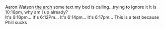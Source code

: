 Aaron Watson
[the arch](https://i.imgur.com/L6zl0.jpg)
some text 
my bed is calling...trying to ignore it
It is 10:16pm, why am I up already?    
It's 6:10pm...
It's 6:12Pm...
It's 6:14pm...
It's 6:17pm...
This is a test because Phill sucks
